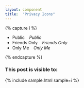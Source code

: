 ```yaml
---
layout: component
title:  "Privacy Icons"
---
```


{% capture i %}
<ul>
  <li><span class="icon-globe">Public</span> &ensp; <em>Public</em></li>
  <li><span class="icon-friends">Friends Only</span> &ensp; <em>Friends Only</em></li>
  <li><span class="icon-lock">Only Me</span> &ensp; <em>Only Me</em></li>
</ul>
{% endcapture %}

### This post is visible to:
{% include sample.html sample=i %}
